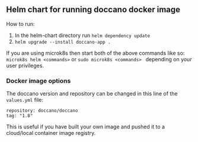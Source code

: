 

## Helm chart for running doccano docker image

How to run:
1. In the helm-chart directory run ``` helm dependency update ```
2. ``` helm upgrade --install doccano-app . ```

If you are using microk8s then start both of the above commands like so: ``` microk8s helm <commands> ``` or ```sudo microk8s <commands> ``` depending on your user privileges.

### Docker image options

The doccano version and repository can be changed in this line of the ``` values.yml ``` file:
```
repository: doccano/doccano
tag: "1.8"
```
This is useful if you have built your own image and pushed it to a cloud/local container image registry.
